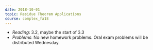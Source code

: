 ```yaml
---
date: 2018-10-01
topic: Residue Theorem Applications
course: complex_fa18
---
```


- *Reading*: 3.2, maybe the start of 3.3
- *Problems*: No new homework problems. Oral exam problems will be distributed Wednesday.

